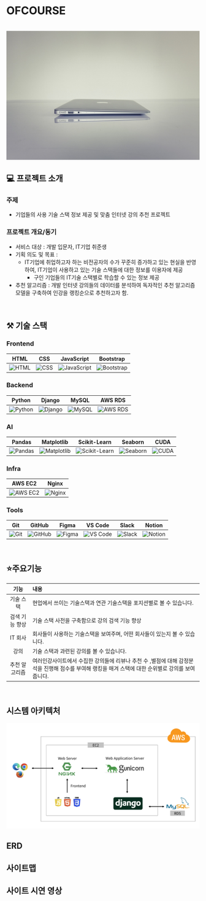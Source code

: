 # OFCOURSE

<p align="center">
  <br>
  <img src="./ofcourse/static/img/sub.jpg">
  <br>
</p>

## 💻 프로젝트 소개

<p align="justify">
  
### 주제
  - 기업들의 사용 기술 스택 정보 제공 및 맞춤 인터넷 강의 추천 프로젝트
  
### 프로젝트 개요/동기
  - 서비스 대상 : 개발 입문자, IT기업 취준생
  - 기획 의도 및 목표 : 
     - IT기업에 취업하고자 하는 비전공자의 수가 꾸준히 증가하고 있는 현실을 반영하여, IT기업이 사용하고 있는 기술 스택들에 대한 정보를 이용자에 제공
         -  구인 기업들의 IT기술 스택별로 학습할 수 있는 정보 제공
  - 추천 알고리즘 : 개발 인터넷 강의들의 데이터를 분석하여 독자적인 추천 알고리즘 모델을 구축하여 인강을 랭킹순으로 추천하고자 함.
</p>
<br>

## ⚒️ 기술 스택
### Frontend

| HTML | CSS | JavaScript | Bootstrap |
|------|-----|------------|-----------|
| <img src="https://skillicons.dev/icons?i=html" width="50" height="50" alt="HTML"> | <img src="https://skillicons.dev/icons?i=css" width="50" height="50" alt="CSS"> | <img src="https://skillicons.dev/icons?i=javascript" width="50" height="50" alt="JavaScript"> | <img src="https://skillicons.dev/icons?i=bootstrap" width="50" height="50" alt="Bootstrap"> |

### Backend

| Python | Django | MySQL | AWS RDS |
|--------|--------|-------|---------|
| <img src="https://skillicons.dev/icons?i=python" width="50" height="50" alt="Python"> | <img src="https://skillicons.dev/icons?i=django" width="50" height="50" alt="Django"> | <img src="https://skillicons.dev/icons?i=mysql" width="50" height="50" alt="MySQL"> | <img src="https://skillicons.dev/icons?i=aws" width="50" height="50" alt="AWS RDS"> |

### AI

| Pandas | Matplotlib | Scikit-Learn | Seaborn | CUDA |
|--------|------------|--------------|---------|------|
| <img src="https://go-skill-icons.vercel.app/api/icons?i=pandas" width="50" height="50" alt="Pandas"> | <img src="https://go-skill-icons.vercel.app/api/icons?i=matplotlib" width="50" height="50" alt="Matplotlib"> | <img src="https://go-skill-icons.vercel.app/api/icons?i=sklearn" width="50" height="50" alt="Scikit-Learn"> | <img src="https://go-skill-icons.vercel.app/api/icons?i=seaborn" width="50" height="50" alt="Seaborn"> | <img src="https://go-skill-icons.vercel.app/api/icons?i=cuda" width="50" height="50" alt="CUDA"> |

### Infra

| AWS EC2 | Nginx |
|---------|-------|
| <img src="https://go-skill-icons.vercel.app/api/icons?i=aws" width="50" height="50" alt="AWS EC2"> | <img src="https://go-skill-icons.vercel.app/api/icons?i=nginx" width="50" height="50" alt="Nginx"> |

### Tools

| Git | GitHub | Figma | VS Code | Slack | Notion |
|-----|--------|-------|---------|-------|--------|
| <img src="https://go-skill-icons.vercel.app/api/icons?i=git" width="50" height="50" alt="Git"> | <img src="https://go-skill-icons.vercel.app/api/icons?i=github" width="50" height="50" alt="GitHub"> | <img src="https://go-skill-icons.vercel.app/api/icons?i=figma" width="50" height="50" alt="Figma"> | <img src="https://go-skill-icons.vercel.app/api/icons?i=vscode" width="50" height="50" alt="VS Code"> | <img src="https://go-skill-icons.vercel.app/api/icons?i=slack" width="50" height="50" alt="Slack"> | <img src="https://go-skill-icons.vercel.app/api/icons?i=notion" width="50" height="50" alt="Notion"> |

<br>

## ⭐️주요기능

|    기능     |내용                                                                                                   |
| :---------------:| :---------------------------------------------------------------------------------------------|
|  기술 스택 |  현업에서 쓰이는 기술스택과 연관 기술스택을 포지션별로 볼 수 있습니다.                                 |
|  검색 기능 향상| 기술 스택 사전을 구축함으로 강의 검색 기능 향상                                                |
|  IT 회사 | 회사들이 사용하는 기술스택을 보여주며, 어떤 회사들이 있는지 볼 수 있습니다.                              
|  강의    | 기술 스택과 과련된 강의를 볼 수 있습니다.                                                        |
|    추천 알고리즘 |   여러인강사이트에서 수집한 강의들에 리뷰나 추천 수 ,별점에 대해 감정분석을 진행해 점수를 부여해 랭킹을 매겨 스택에 대한 순위별로 강의를 보여줍니다.           |


<br/>

## 시스템 아키텍처
![architecture](./readme_img/systemarchitecture.png)
## ERD

## 사이트맵


## 사이트 시연 영상

